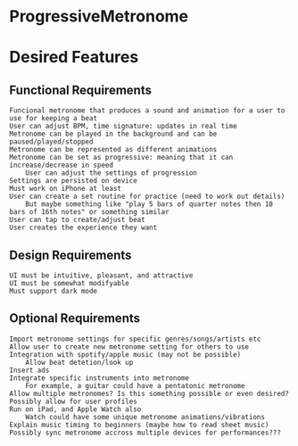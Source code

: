 # ProgressiveMetronome

# Desired Features

## Functional Requirements

	Funcional metronome that produces a sound and animation for a user to use for keeping a beat
	User can adjust BPM, time signature: updates in real time
	Metronome can be played in the background and can be paused/played/stopped
	Metronome can be represented as different animations
	Metronome can be set as progressive: meaning that it can increase/decrease in speed
		User can adjust the settings of progression
	Settings are persisted on device
	Must work on iPhone at least
	User can create a set routine for practice (need to work out details)
		But maybe something like "play 5 bars of quarter notes then 10 bars of 16th notes" or something similar
	User can tap to create/adjust beat
	User creates the experience they want

## Design Requirements
	UI must be intuitive, pleasant, and attractive
	UI must be somewhat modifyable 
	Must support dark mode


## Optional Requirements

	Import metronome settings for specific genres/songs/artists etc
	Allow user to create new metronome setting for others to use
	Integration with spotify/apple music (may not be possible)
		Allow beat detetion/look up
	Insert ads
	Integrate specific instruments into metronome
		For example, a guitar could have a pentatonic metronome
	Allow multiple metronomes? Is this something possible or even desired?
	Possibly allow for user profiles
	Run on iPad, and Apple Watch also
		Watch could have some unique metronome animations/vibrations
	Explain music timing to beginners (maybe how to read sheet music)
	Possibly sync metronome accross multiple devices for performances???

